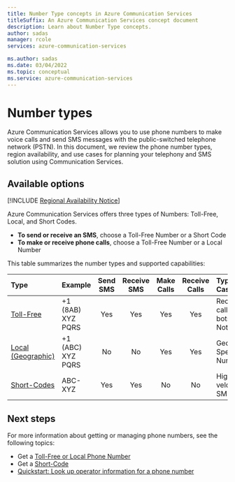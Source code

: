 ```yaml
---
title: Number Type concepts in Azure Communication Services
titleSuffix: An Azure Communication Services concept document
description: Learn about Number Type concepts.
author: sadas
manager: rcole
services: azure-communication-services

ms.author: sadas
ms.date: 03/04/2022
ms.topic: conceptual
ms.service: azure-communication-services
---
```


# Number types

Azure Communication Services allows you to use phone numbers to make voice calls and send SMS messages with the public-switched telephone network (PSTN). In this document, we review the phone number types, region availability, and use cases for planning your telephony and SMS solution using Communication Services.

## Available options

[!INCLUDE [Regional Availability Notice](../../includes/regional-availability-include.md)]

Azure Communication Services offers three types of Numbers: Toll-Free, Local, and Short Codes.

- **To send or receive an SMS**, choose a Toll-Free Number or a Short Code
- **To make or receive phone calls**, choose a Toll-Free Number or a Local Number

This table summarizes the number types and supported capabilities:

| Type                                                                  | Example           | Send SMS | Receive SMS | Make Calls | Receive Calls | Typical Use Case                             | Restrictions   |
| :-------------------------------------------------------------------- | :---------------- | :------: | :---------: | :--------: | :-----------: | :------------------------------------------- | :------------- |
| [Toll-Free](../../quickstarts/telephony/get-phone-number.md)          | +1 (8AB) XYZ PQRS |   Yes    |     Yes     |    Yes     |      Yes      | Receive calls on IVR bots, SMS Notifications | SMS in US and CA only |
| [Local (Geographic)](../../quickstarts/telephony/get-phone-number.md) | +1 (ABC) XYZ PQRS |    No    |     No      |    Yes     |      Yes      | Geography Specific Number                    | Calling Only   |
| [Short-Codes](../../quickstarts/sms/apply-for-short-code.md)          | ABC-XYZ           |   Yes    |     Yes     |     No     |      No       | High-velocity SMS                            | SMS only       |

## Next steps

For more information about getting or managing phone numbers, see the following topics:

- Get a [Toll-Free or Local Phone Number](../../quickstarts/telephony/get-phone-number.md)
- Get a [Short-Code](../../quickstarts/sms/apply-for-short-code.md)
- [Quickstart: Look up operator information for a phone number](../../quickstarts/telephony/number-lookup.md)
